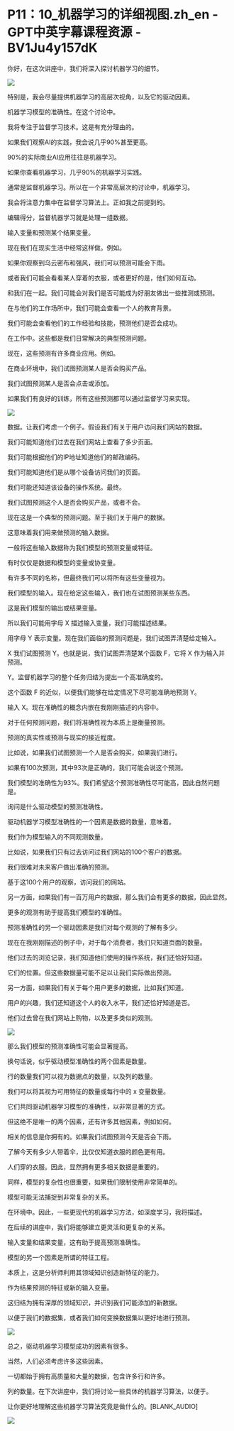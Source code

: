 # P11：10_机器学习的详细视图.zh_en - GPT中英字幕课程资源 - BV1Ju4y157dK

你好，在这次讲座中，我们将深入探讨机器学习的细节。

![](img/33371fd29fdcdcfa12400f3f3a0bb95f_1.png)

特别是，我会尽量提供机器学习的高层次视角，以及它的驱动因素。

机器学习模型的准确性。在这个讨论中。

我将专注于监督学习技术。这是有充分理由的。

如果我们观察AI的实践，我会说几乎90%甚至更高。

90%的实际商业AI应用往往是机器学习。

如果你查看机器学习，几乎90%的机器学习实践。

通常是监督机器学习。所以在一个非常高层次的讨论中，机器学习。

我会将注意力集中在监督学习算法上。正如我之前提到的。

编辑得分，监督机器学习就是处理一组数据。

输入变量和预测某个结果变量。

现在我们在现实生活中经常这样做。例如。

如果你观察到乌云密布和强风，我们可以预测可能会下雨。

或者我们可能会看看某人穿着的衣服，或者更好的是，他们如何互动。

和我们在一起。我们可能会对我们是否可能成为好朋友做出一些推测或预测。

在与他们的工作场所中，我们可能会查看一个人的教育背景。

我们可能会查看他们的工作经验和技能，预测他们是否会成功。

在工作中。这些都是我们日常解决的典型预测问题。

现在，这些预测有许多商业应用。例如。

在商业环境中，我们试图预测某人是否会购买产品。

我们试图预测某人是否会点击或添加。

如果我们有良好的训练，所有这些预测都可以通过监督学习来实现。

![](img/33371fd29fdcdcfa12400f3f3a0bb95f_3.png)

数据。让我们考虑一个例子。假设我们有关于用户访问我们网站的数据。

我们可能知道他们过去在我们网站上查看了多少页面。

我们可能根据他们的IP地址知道他们的邮政编码。

我们可能知道他们是从哪个设备访问我们的页面。

我们可能还知道该设备的操作系统。最终。

我们试图预测这个人是否会购买产品，或者不会。

现在这是一个典型的预测问题。至于我们关于用户的数据。

这意味着我们用来做预测的输入数据。

一般将这些输入数据称为我们模型的预测变量或特征。

有时仅仅是数据和模型的变量或协变量。

有许多不同的名称，但最终我们可以将所有这些变量视为。

我们模型的输入。现在给定这些输入，我们也在试图预测某些东西。

这是我们模型的输出或结果变量。

所以我们可能用字母 X 描述输入变量，我们可能描述结果。

用字母 Y 表示变量。现在我们面临的预测问题是，我们试图弄清楚给定输入。

X 我们试图预测 Y。也就是说，我们试图弄清楚某个函数 F，它将 X 作为输入并预测。

Y。监督机器学习的整个任务归结为提出一个高准确度的。

这个函数 F 的近似，以便我们能够在给定情况下尽可能准确地预测 Y。

输入 X。现在准确性的概念内嵌在我刚刚描述的内容中。

对于任何预测问题，我们将准确性视为本质上是衡量预测。

预测的真实性或预测与现实的接近程度。

比如说，如果我们试图预测一个人是否会购买，如果我们进行。

如果有100次预测，其中93次是正确的，我们可能会说这个预测。

我们模型的准确性为93%。我们希望这个预测准确性尽可能高，因此自然问题是。

询问是什么驱动模型的预测准确性。

驱动机器学习模型准确性的一个因素是数据的数量，意味着。

我们作为模型输入的不同观测数量。

比如说，如果我们只有过去访问过我们网站的100个客户的数据。

我们很难对未来客户做出准确的预测。

基于这100个用户的观察，访问我们的网站。

另一方面，如果我们有一百万用户的数据，那么我们会有更多的数据，因此显然。

更多的观测有助于提高我们模型的准确性。

预测准确性的另一个驱动因素是我们对每个观测的了解有多少。

现在在我刚刚描述的例子中，对于每个消费者，我们只知道页面的数量。

他们过去的浏览记录，我们知道他们使用的操作系统，我们还恰好知道。

它们的位置。但这些数据量可能不足以让我们实际做出预测。

另一方面，如果我们有关于每个用户更多的数据，比如我们知道。

用户的兴趣，我们还知道这个人的收入水平，我们还恰好知道是否。

他们过去曾在我们网站上购物，以及更多类似的观测。

![](img/33371fd29fdcdcfa12400f3f3a0bb95f_5.png)

那么我们模型的预测准确性可能会显著提高。

换句话说，似乎驱动模型准确性的两个因素是数量。

行的数量我们可以视为数据点的数量，以及列的数量。

我们可以将其视为可用特征的数量或每行中的 x 变量数量。

它们共同驱动机器学习模型的准确性，以非常显著的方式。

但这绝不是唯一的两个因素，还有许多其他因素，例如如何。

相关的信息是你拥有的。如果我们试图预测今天是否会下雨。

了解今天有多少人带着伞，比仅仅知道衣服的颜色更有用。

人们穿的衣服。因此，显然拥有更多相关数据是重要的。

同样，模型的复杂性也很重要，如果我们限制使用非常简单的。

模型可能无法捕捉到非常复杂的关系。

在环境中。因此，一些更现代的机器学习方法，如深度学习，我将描述。

在后续的讲座中，我们将能够建立更灵活和更复杂的关系。

输入变量和结果变量，这有助于提高预测准确性。

模型的另一个因素是所谓的特征工程。

本质上，这是分析师利用其领域知识创造新特征的能力。

作为结果预测的特征或新的输入变量。

这归结为拥有深厚的领域知识，并识别我们可能添加的新数据。

以便于我们的数据集，或者我们如何变换数据集以更好地进行预测。

![](img/33371fd29fdcdcfa12400f3f3a0bb95f_7.png)

总之，驱动机器学习模型成功的因素有很多。

当然，人们必须考虑许多这些因素。

一切都始于拥有高质量和大量的数据，包含许多行和许多。

列的数量。在下次讲座中，我们将讨论一些具体的机器学习算法，以便于。

让你更好地理解这些机器学习算法究竟是做什么的。[BLANK_AUDIO]

![](img/33371fd29fdcdcfa12400f3f3a0bb95f_9.png)
